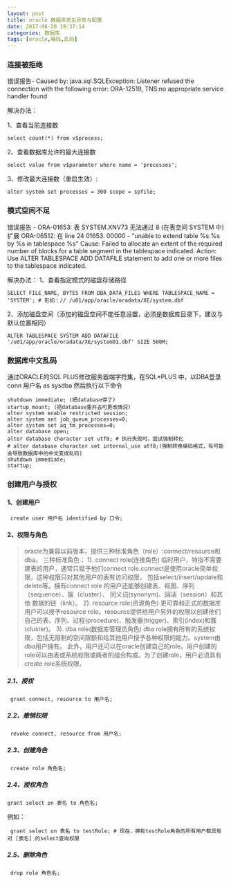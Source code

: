 ```yaml
---
layout: post
title: oracle 数据库常见异常与配置
date: 2017-06-20 19:37:14
categories: 数据库
tags: [oracle,编码,乱码]
---
```


### 连接被拒绝

错误报告-
Caused by: java.sql.SQLException: Listener refused the connection with the following error:
ORA-12519, TNS:no appropriate service handler found

解决办法：

1、查看当前连接数
```
select count(*) from v$process;
```
2、查看数据库允许的最大连接数
```
select value from v$parameter where name = 'processes';
```
3、修改最大连接数（重启生效）:
```
alter system set processes = 300 scope = spfile;
```

### 模式空间不足

错误报告 -
ORA-01653: 表 SYSTEM.XNV73 无法通过 8 (在表空间 SYSTEM 中) 扩展
ORA-06512: 在 line 24
01653. 00000 -  "unable to extend table %s.%s by %s in tablespace %s"
Cause:    Failed to allocate an extent of the required number of blocks for
           a table segment in the tablespace indicated.
Action:   Use ALTER TABLESPACE ADD DATAFILE statement to add one or more
           files to the tablespace indicated.

解决办法：
1、查看指定模式的磁盘存储路径
```
SELECT FILE_NAME, BYTES FROM DBA_DATA_FILES WHERE TABLESPACE_NAME = 'SYSTEM'; # 形如：// /u01/app/oracle/oradata/XE/system.dbf
```
2、添加磁盘空间（添加的磁盘空间不能任意设置，必须是数据库目录下，建议与默认位置相同）
```
ALTER TABLESPACE SYSTEM ADD DATAFILE '/u01/app/oracle/oradata/XE/system01.dbf' SIZE 500M;
```
### 数据库中文乱码

通过ORACLE的SQL PLUS修改服务器端字符集，在SQL*PLUS 中，以DBA登录
conn 用户名 as sysdba
然后执行以下命令
```
shutdown immediate; (把database停了)
startup mount; (把database重开去可更改情況)
alter system enable restricted session;
alter system set job_queue_processes=0;
alter system set aq_tm_processes=0;
alter database open;
alter database character set utf8; # 执行失败时，尝试强制转化
# alter database character set internal_use utf8;(强制转换编码格式，有可能会导致数据库中的中文变成乱码)
shutdown immediate;
startup;
```

### 创建用户与授权

#### 1、创建用户
```
 create user 用户名 identified by 口令;
 ```
#### 2、权限与角色
 > oracle为兼容以前版本，提供三种标准角色（role）:connect/resource和dba。
 三种标准角色：
      1). connect role(连接角色)
      临时用户，特指不需要建表的用户，通常只赋予他们connect role.connect是使用oracle简单权限，这种权限只对其他用户的表有访问权限，
      包括select/insert/update和delete等。拥有connect role 的用户还能够创建表、视图、序列（sequence）、簇（cluster）、
      同义词(synonym)、回话（session）和其他  数据的链（link）。
      2). resource role(资源角色)
      更可靠和正式的数据库用户可以授予resource role。resource提供给用户另外的权限以创建他们自己的表、序列、过程(procedure)、触发器(trigger)、索引(index)和簇(cluster)。
      3). dba role(数据库管理员角色)
      dba role拥有所有的系统权限，包括无限制的空间限额和给其他用户授予各种权限的能力。system由dba用户拥有。
      此外，用户还可以在oracle创建自己的role。用户创建的role可以由表或系统权限或两者的组合构成。为了创建role，用户必须具有create role系统权限。

##### 2.1、授权
```
 grant connect, resource to 用户名;
```
##### 2.2、撤销权限

```
 revoke connect, resource from 用户名;
```
##### 2.3、创建角色
```
 create role 角色名;
 ```
##### 2.4、授权角色
```
grant select on 表名 to 角色名;
```
例如：
```
 grant select on 表名 to testRole; # 现在，拥有testRole角色的所有用户都具有对 [表名] 的select查询权限
 ```
##### 2.5、删除角色
```
 drop role 角色名;
 ```
